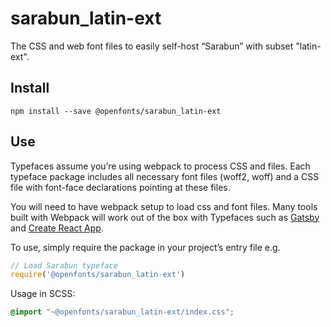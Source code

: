 
# sarabun_latin-ext

The CSS and web font files to easily self-host “Sarabun” with subset "latin-ext".

## Install

`npm install --save @openfonts/sarabun_latin-ext`

## Use

Typefaces assume you’re using webpack to process CSS and files. Each typeface
package includes all necessary font files (woff2, woff) and a CSS file with
font-face declarations pointing at these files.

You will need to have webpack setup to load css and font files. Many tools built
with Webpack will work out of the box with Typefaces such as [Gatsby](https://github.com/gatsbyjs/gatsby)
and [Create React App](https://github.com/facebookincubator/create-react-app).

To use, simply require the package in your project’s entry file e.g.

```javascript
// Load Sarabun typeface
require('@openfonts/sarabun_latin-ext')
```

Usage in SCSS:
```scss
@import "~@openfonts/sarabun_latin-ext/index.css";
```
